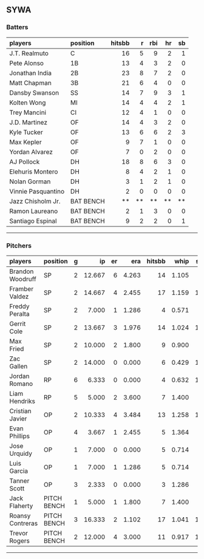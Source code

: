 ## SYWA

### Batters

 
|players            |position  | hitsbb|  r| rbi| hr| sb| 
|:------------------|:---------|------:|--:|---:|--:|--:| 
|J.T. Realmuto      |C         |     16|  5|   9|  2|  1| 
|Pete Alonso        |1B        |     13|  4|   3|  2|  0| 
|Jonathan India     |2B        |     23|  8|   7|  2|  0| 
|Matt Chapman       |3B        |     21|  6|   4|  0|  0| 
|Dansby Swanson     |SS        |     14|  7|   9|  3|  1| 
|Kolten Wong        |MI        |     14|  4|   4|  2|  1| 
|Trey Mancini       |CI        |     12|  4|   1|  0|  0| 
|J.D. Martinez      |OF        |     14|  4|   3|  2|  0| 
|Kyle Tucker        |OF        |     13|  6|   6|  2|  3| 
|Max Kepler         |OF        |      9|  7|   1|  0|  0| 
|Yordan Alvarez     |OF        |      7|  0|   2|  0|  0| 
|AJ Pollock         |DH        |     18|  8|   6|  3|  0| 
|Elehuris Montero   |DH        |      8|  4|   2|  1|  0| 
|Nolan Gorman       |DH        |      3|  1|   2|  1|  0| 
|Vinnie Pasquantino |DH        |      2|  0|   0|  0|  0| 
|Jazz Chisholm Jr.  |BAT BENCH |     **| **|  **| **| **| 
|Ramon Laureano     |BAT BENCH |      2|  1|   3|  0|  0| 
|Santiago Espinal   |BAT BENCH |      9|  2|   2|  0|  1| 


* * *

### Pitchers

 
|players          |position    |  g|     ip| er|   era| hitsbb|  whip| so|  w| sv| 
|:----------------|:-----------|--:|------:|--:|-----:|------:|-----:|--:|--:|--:| 
|Brandon Woodruff |SP          |  2| 12.667|  6| 4.263|     14| 1.105|  9|  0|  0| 
|Framber Valdez   |SP          |  2| 14.667|  4| 2.455|     17| 1.159| 19|  1|  0| 
|Freddy Peralta   |SP          |  2|  7.000|  1| 1.286|      4| 0.571|  6|  0|  0| 
|Gerrit Cole      |SP          |  2| 13.667|  3| 1.976|     14| 1.024| 18|  1|  0| 
|Max Fried        |SP          |  2| 10.000|  2| 1.800|      9| 0.900|  9|  1|  0| 
|Zac Gallen       |SP          |  2| 14.000|  0| 0.000|      6| 0.429| 14|  2|  0| 
|Jordan Romano    |RP          |  6|  6.333|  0| 0.000|      4| 0.632| 10|  0|  5| 
|Liam Hendriks    |RP          |  5|  5.000|  2| 3.600|      7| 1.400|  7|  1|  4| 
|Cristian Javier  |OP          |  2| 10.333|  4| 3.484|     13| 1.258| 15|  1|  0| 
|Evan Phillips    |OP          |  4|  3.667|  1| 2.455|      5| 1.364|  3|  1|  0| 
|Jose Urquidy     |OP          |  1|  7.000|  0| 0.000|      5| 0.714|  8|  1|  0| 
|Luis Garcia      |OP          |  1|  7.000|  1| 1.286|      5| 0.714|  7|  0|  0| 
|Tanner Scott     |OP          |  3|  2.333|  0| 0.000|      3| 1.286|  5|  0|  0| 
|Jack Flaherty    |PITCH BENCH |  1|  5.000|  1| 1.800|      7| 1.400|  6|  0|  0| 
|Roansy Contreras |PITCH BENCH |  3| 16.333|  2| 1.102|     17| 1.041| 13|  2|  0| 
|Trevor Rogers    |PITCH BENCH |  2| 12.000|  4| 3.000|     11| 0.917| 13|  0|  0| 


* * *


